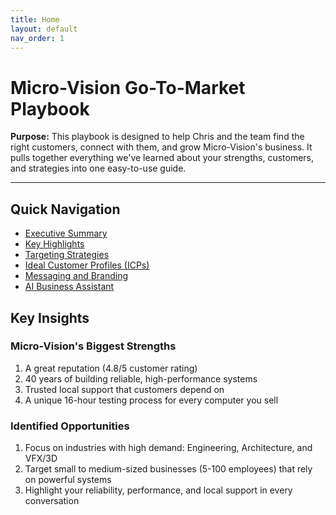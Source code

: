 ```yaml
---
title: Home
layout: default
nav_order: 1
---
```


# Micro-Vision Go-To-Market Playbook

**Purpose:** This playbook is designed to help Chris and the team find the right customers, connect with them, and grow Micro-Vision's business. It pulls together everything we've learned about your strengths, customers, and strategies into one easy-to-use guide.

---

## Quick Navigation

- [Executive Summary](executive-summary)
- [Key Highlights](key-highlights)
- [Targeting Strategies](targeting-strategies)
- [Ideal Customer Profiles (ICPs)](icps/overview)
- [Messaging and Branding](messaging-and-branding)
- [AI Business Assistant](ai-assistant)

## Key Insights

### Micro-Vision's Biggest Strengths

1. A great reputation (4.8/5 customer rating)
2. 40 years of building reliable, high-performance systems
3. Trusted local support that customers depend on
4. A unique 16-hour testing process for every computer you sell

### Identified Opportunities

1. Focus on industries with high demand: Engineering, Architecture, and VFX/3D
2. Target small to medium-sized businesses (5-100 employees) that rely on powerful systems
3. Highlight your reliability, performance, and local support in every conversation